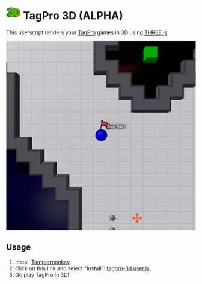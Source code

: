 # ![3d](assets/3d-38x.png) TagPro 3D (ALPHA)

This userscript renders your [TagPro](http://tagpro.gg) games in 3D using [THREE.js](http://threejs.org).

[![example1](assets/example2.png)](http://gfycat.com/EarlyNextAtlasmoth)

## Usage

1. Install [Tampermonkey](https://chrome.google.com/webstore/ail/tampermonkey/dhdgffkkebhmkfjojejmpbldmpobfkfo?hl=en).
2. Click on this link and select "Install": [tagpro-3d.user.js](https://keratagpro.github.io/tagpro-3d/tagpro-3d.user.js).
3. Go play TagPro in 3D!
